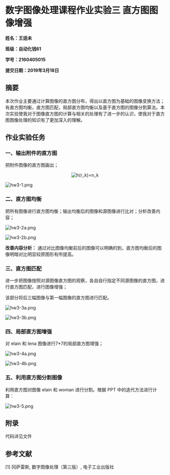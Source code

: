  
 
 
# 数字图像处理课程作业实验三 直方图图像增强

**姓名：王适未**

**班级：自动化钱61**

**学号：2160405015**

**提交日期：2019年3月18日**

 

## 摘要

本次作业主要通过计算图像的直方图分布，得出以直方图为基础的图像变换方法；有直方图均衡，直方图匹配，局部直方图均衡以及基于直方图的图像分割算法。本次实验使我对于图像直方图的计算与相关的处理有了进一步的认识，使我对于直方图图像处理的知识有了更加深入的理解。

 

## 作业实验任务 

### 一、输出附件的直方图

把附件图像的直方图画出；

<div align=center><img src="https://latex.codecogs.com/gif.latex?h(r_k)=n_k" alt="h(r_k)=n_k"/></div>

![hw3-1.png](https://raw.githubusercontent.com/oawxkw/sztxcl-hw3/master/dist/hw3-1.png)

 

### 二、直方图均衡

把所有图像进行直方图均衡；输出均衡后的图像和源图像进行比对；分析改善内容；

![hw3-2a.png](https://raw.githubusercontent.com/oawxkw/sztxcl-hw3/master/dist/hw3-2a.png)

![hw3-2b.png](https://raw.githubusercontent.com/oawxkw/sztxcl-hw3/master/dist/hw3-2b.png)

**改善内容分析：**
通过对比图像均衡前后的图像可以明确的到，直方图均衡后的图像明暗对比明显较原图形有所提高。

 

### 三、直方图匹配

进一步把图像按照对源图像直方图的观察，各自自行指定不同源图像的直方图，进行直方图匹配，进行图像增强；

该部分将后三幅图像与第一幅图像的直方图进行匹配。

![hw3-3a.png](https://raw.githubusercontent.com/oawxkw/sztxcl-hw3/master/dist/hw3-3a.png)

![hw3-3b.png](https://raw.githubusercontent.com/oawxkw/sztxcl-hw3/master/dist/hw3-3b.png)

 

### 四、局部直方图增强

对 elain 和 lena 图像进行7*7的局部直方图增强；

![hw3-4a.png](https://raw.githubusercontent.com/oawxkw/sztxcl-hw3/master/dist/hw3-4a.png)

![hw3-4b.png](https://raw.githubusercontent.com/oawxkw/sztxcl-hw3/master/dist/hw3-4b.png)

 

### 五、利用直方图分割图像

利用直方图对图像 elain 和 woman 进行分割。根据 PPT 中的迭代方法进行计算：

![hw3-5.png](https://raw.githubusercontent.com/oawxkw/sztxcl-hw3/master/dist/hw3-5.png)

 

## 附录

代码详见文件

 

## 参考文献

[1] 冈萨雷斯, 数字图像处理（第三版）, 电子工业出版社
